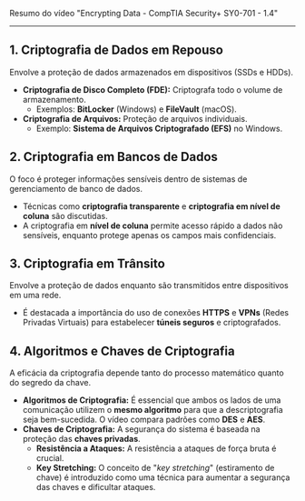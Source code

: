 Resumo do vídeo "Encrypting Data - CompTIA Security+ SY0-701 - 1.4"

---

## 1. Criptografia de Dados em Repouso

Envolve a proteção de dados armazenados em dispositivos (SSDs e HDDs).

* **Criptografia de Disco Completo (FDE):** Criptografa todo o volume de armazenamento.
    * Exemplos: **BitLocker** (Windows) e **FileVault** (macOS).
* **Criptografia de Arquivos:** Proteção de arquivos individuais.
    * Exemplo: **Sistema de Arquivos Criptografado (EFS)** no Windows.

## 2. Criptografia em Bancos de Dados

O foco é proteger informações sensíveis dentro de sistemas de gerenciamento de banco de dados.

* Técnicas como **criptografia transparente** e **criptografia em nível de coluna** são discutidas.
* A criptografia em **nível de coluna** permite acesso rápido a dados não sensíveis, enquanto protege apenas os campos mais confidenciais.

## 3. Criptografia em Trânsito

Envolve a proteção de dados enquanto são transmitidos entre dispositivos em uma rede.

* É destacada a importância do uso de conexões **HTTPS** e **VPNs** (Redes Privadas Virtuais) para estabelecer **túneis seguros** e criptografados.

## 4. Algoritmos e Chaves de Criptografia

A eficácia da criptografia depende tanto do processo matemático quanto do segredo da chave.

* **Algoritmos de Criptografia:** É essencial que ambos os lados de uma comunicação utilizem o **mesmo algoritmo** para que a descriptografia seja bem-sucedida. O vídeo compara padrões como **DES** e **AES**.
* **Chaves de Criptografia:** A segurança do sistema é baseada na proteção das **chaves privadas**.
    * **Resistência a Ataques:** A resistência a ataques de força bruta é crucial.
    * **Key Stretching:** O conceito de "*key stretching*" (estiramento de chave) é introduzido como uma técnica para aumentar a segurança das chaves e dificultar ataques.